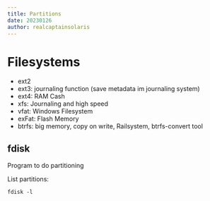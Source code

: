 ```yaml
---
title: Partitions
date: 20230126
author: realcaptainsolaris 
---
```


# Filesystems 

- ext2
- ext3: journaling function (save metadata im journaling system)
- ext4: RAM Cash
- xfs: Journaling and high speed
- vfat: Windows Filesystem
- exFat: Flash Memory
- btrfs: big memory, copy on write, Railsystem, btrfs-convert tool


## fdisk 
Program to do partitioning

List partitions:

    fdisk -l 


